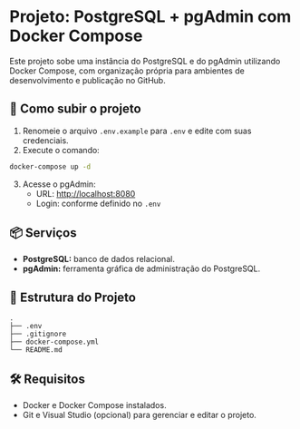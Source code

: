 # Projeto: PostgreSQL + pgAdmin com Docker Compose

Este projeto sobe uma instância do PostgreSQL e do pgAdmin utilizando Docker Compose, com organização própria para ambientes de desenvolvimento e publicação no GitHub.

## 🚀 Como subir o projeto

1. Renomeie o arquivo `.env.example` para `.env` e edite com suas credenciais.
2. Execute o comando:

```bash
docker-compose up -d
```

3. Acesse o pgAdmin:
   - URL: [http://localhost:8080](http://localhost:8080)
   - Login: conforme definido no `.env`

## 📦 Serviços

- **PostgreSQL:** banco de dados relacional.
- **pgAdmin:** ferramenta gráfica de administração do PostgreSQL.



## 📁 Estrutura do Projeto

```
.
├── .env
├── .gitignore
├── docker-compose.yml
└── README.md
```

## 🛠 Requisitos

- Docker e Docker Compose instalados.
- Git e Visual Studio (opcional) para gerenciar e editar o projeto.
